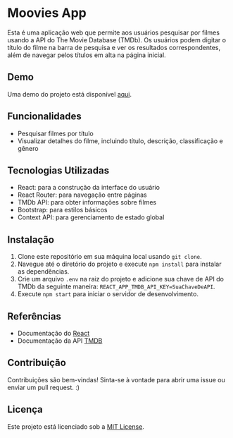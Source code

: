 # Moovies App

Esta é uma aplicação web que permite aos usuários pesquisar por filmes usando a API do The Movie Database (TMDb). Os usuários podem digitar o título do filme na barra de pesquisa e ver os resultados correspondentes, além de navegar pelos títulos em alta na página inicial.

## Demo

Uma demo do projeto está disponível [aqui](https://moovies-project.vercel.app/).

## Funcionalidades

- Pesquisar filmes por título
- Visualizar detalhes do filme, incluindo título, descrição, classificação e gênero

## Tecnologias Utilizadas

- React: para a construção da interface do usuário
- React Router: para navegação entre páginas
- TMDb API: para obter informações sobre filmes
- Bootstrap: para estilos básicos
- Context API: para gerenciamento de estado global

## Instalação

1. Clone este repositório em sua máquina local usando `git clone`.
2. Navegue até o diretório do projeto e execute `npm install` para instalar as dependências.
3. Crie um arquivo `.env` na raiz do projeto e adicione sua chave de API do TMDb da seguinte maneira: `REACT_APP_TMDB_API_KEY=SuaChaveDeAPI`.
4. Execute `npm start` para iniciar o servidor de desenvolvimento.

## Referências
 - Documentação do [React](https://react.dev/reference/react)
 - Documentação da API [TMDB](https://developer.themoviedb.org/reference/intro/getting-started)

## Contribuição

Contribuições são bem-vindas! Sinta-se à vontade para abrir uma issue ou enviar um pull request. :)

## Licença

Este projeto está licenciado sob a [MIT License](LICENSE).
